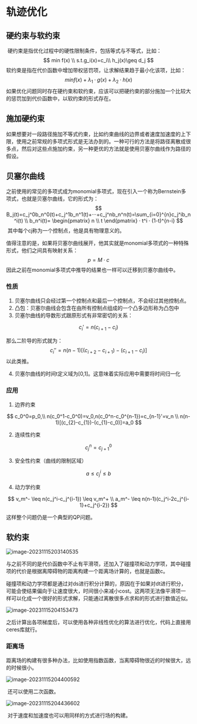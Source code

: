 # 轨迹优化

## 硬约束与软约束

​	硬约束是指优化过程中的硬性限制条件，包括等式与不等式，比如：
$$
min f(x) \\
s.t.g_i(x)=c_i\\
h_j(x)\geq d_j
$$
​	软约束是指在代价函数中增加带权惩罚项，让求解结果趋于最小化该项，比如：
$$
min f(x)+ \lambda_1·g(x)+ \lambda_2·h(x)
$$
​	如果优化问题同时存在硬约束和软约束，应该可以把硬约束的部分施加一个比较大的惩罚加到代价函数中，以软约束的形式存在。

## 施加硬约束

​	如果想要对一段路径施加不等式约束，比如约束曲线的边界或者速度加速度的上下限，使用之前常规的多项式形式是无法办到的。一种可行的方法是将路径离散成很多点，然后对这些点施加约束，另一种更优的方法就是使用贝塞尔曲线作为路径的假设。

## 贝塞尔曲线

​	之前使用的常见的多项式成为monomial多项式，现在引入一个称为Bernstein多项式，也就是贝塞尔曲线，它的形式为：
$$
B_j(t)=c_j^0b_n^0(t)+c_j^1b_n^1(t)+···+c_j^nb_n^n(t)=\sum_{i=0}^{n}c_j^ib_n^i(t) \\
b_n^i(t)=
\begin{pmatrix}
n \\
t
\end{pmatrix}
·
t^i
·
(1-t)^{n-i}
$$
​	其中每个cj称为一个控制点，他是具有物理意义的。

​	值得注意的是，如果将贝塞尔曲线展开，他其实就是monomial多项式的一种特殊形式，他们之间具有映射关系：
$$
p=M·c
$$
因此之前在monomial多项式中推导的结果也一样可以迁移到贝塞尔曲线中。

### 性质

1. 贝塞尔曲线只会经过第一个控制点和最后一个控制点，不会经过其他控制点。
2. 凸包：贝塞尔曲线会包含在由所有控制点组成的一个凸多边形称为凸包中
3. 贝塞尔曲线的导数形式跟原形式有非常密切的关系：

$$
c_i'=n(c_{i+1}-c_i)
$$

那么二阶导的形式就为：
$$
c_i''=n(n-1)[(c_{i+2}-c_{i+1})-(c_{i+1}-c_i)]
$$
以此类推。

4. 贝塞尔曲线的时间t定义域为[0,1]。这意味着实际应用中需要将时间归一化

### 应用

1. 边界约束

$$
c_0^0=p_0,\\
n(c_0^1-c_0^0)=v_0,n(c_0^n-c_0^{n-1})=c_{n-1}'=v_n \\
n(n-1)[(c_{2}-c_{1})-(c_{1}-c_0)]=a_0
$$

2. 连续性约束

$$
c_j^n=c_{j+1}^0
$$

3. 安全性约束（曲线的限制区域）

$$
a\leq c_j^i \leq b
$$

4. 动力学约束

$$
v_m^- \leq n(c_j^i-c_j^{i-1}) \leq v_m^+ \\
a_m^- \leq n(n-1)(c_j^i-2c_j^{i-1}+c_j^{i-2})
$$

这样整个问题仍是一个典型的QP问题。



## 软约束

![image-20231115203140535](C:\Users\28609\AppData\Roaming\Typora\typora-user-images\image-20231115203140535.png)

​	与之前不同的是代价函数中不止有平滑项，还加入了碰撞项和动力学项，其中碰撞项的代价是根据离障碍物的距离构建一个距离场计算的，也就是函数c。

​	碰撞项和动力学项都是通过对ds进行积分计算的，原因在于如果对dt进行积分，可能会使结果偏向于让速度很大，时间很小来减小cost。这两项无法像平滑项一样可以化成一个很好的形式求解，只能通过离散很多点求和的形式进行数值近似。

![image-20231115204153473](C:\Users\28609\AppData\Roaming\Typora\typora-user-images\image-20231115204153473.png)

​	之后计算出各项梯度后，可以使用各种非线性优化的算法进行优化，代码上直接用ceres库就行。

### 距离场

​	距离场的构建有很多种办法，比如使用指数函数，当离障碍物很近的时候很大，远的时候很小。

![image-20231115204400592](C:\Users\28609\AppData\Roaming\Typora\typora-user-images\image-20231115204400592.png)

​	还可以使用二次函数。

![image-20231115204436602](C:\Users\28609\AppData\Roaming\Typora\typora-user-images\image-20231115204436602.png)

​	对于速度和加速度也可以用同样的方式进行场的构建。
